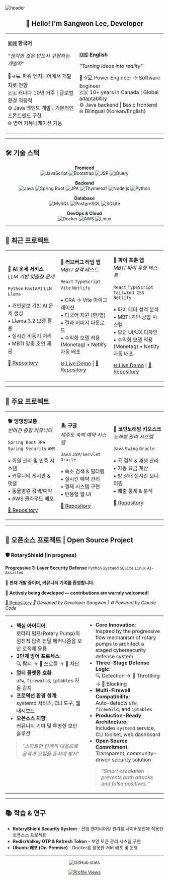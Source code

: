 ![header](https://capsule-render.vercel.app/api?type=waving&height=200&color=gradient&text=Sangwon%20Lee&fontAlign=50&fontAlignY=40)

<h2 align="center">👋 Hello! I'm Sangwon Lee, Developer</h2>

<table>
<tr>
<td>

**🇰🇷 한국어**

*"생각한 것은 반드시 구현하는 개발자"*

🔧→💻 파워 엔지니어에서 개발자로 전향  
🇨🇦 캐나다 10년 거주 | 글로벌 환경 적응력  
⚙️ Java 백엔드 개발 | 기본적인 프론트엔드 구현  
🌐 영어 커뮤니케이션 가능

</td>
<td>

**🇺🇸 English**

*"Turning ideas into reality"*

🔧→💻 Power Engineer → Software Engineer  
🇨🇦 10+ years in Canada | Global adaptability  
⚙️ Java backend | Basic frontend  
🌐 Bilingual (Korean/English)

</td>
</tr>
</table>

---

## 🛠 기술 스택

<div align="center">

**Frontend**
<br>
![JavaScript](https://img.shields.io/badge/JavaScript-F7DF1E?style=for-the-badge&logo=javascript&logoColor=black)
![Bootstrap](https://img.shields.io/badge/Bootstrap-563D7C?style=for-the-badge&logo=bootstrap&logoColor=white)
![JSP](https://img.shields.io/badge/JSP-ED8B00?style=for-the-badge&logo=java&logoColor=white)
![jQuery](https://img.shields.io/badge/jQuery-0769AD?style=for-the-badge&logo=jquery&logoColor=white)

**Backend**
<br>
![Java](https://img.shields.io/badge/Java-ED8B00?style=for-the-badge&logo=java&logoColor=white)
![Spring Boot](https://img.shields.io/badge/Spring_Boot-F2F4F9?style=for-the-badge&logo=spring-boot)
![JPA](https://img.shields.io/badge/JPA-6DB33F?style=for-the-badge&logo=spring&logoColor=white)
![Thymeleaf](https://img.shields.io/badge/Thymeleaf-005F0F?style=for-the-badge&logo=thymeleaf&logoColor=white)
![Node.js](https://img.shields.io/badge/Node.js-43853D?style=for-the-badge&logo=node.js&logoColor=white)
![Python](https://img.shields.io/badge/Python-3776AB?style=for-the-badge&logo=python&logoColor=white)

**Database**
<br>
![MySQL](https://img.shields.io/badge/MySQL-00000F?style=for-the-badge&logo=mysql&logoColor=white)
![PostgreSQL](https://img.shields.io/badge/PostgreSQL-316192?style=for-the-badge&logo=postgresql&logoColor=white)
![SQLite](https://img.shields.io/badge/SQLite-07405e?style=for-the-badge&logo=sqlite&logoColor=white)

**DevOps & Cloud**
<br>
![Docker](https://img.shields.io/badge/Docker-2496ED?style=for-the-badge&logo=docker&logoColor=white)
![AWS](https://img.shields.io/badge/Amazon_AWS-232F3E?style=for-the-badge&logo=amazon-aws&logoColor=white)
![Linux](https://img.shields.io/badge/Linux-FCC624?style=for-the-badge&logo=linux&logoColor=black)

</div>

---

## 🚀 최근 프로젝트

<table>
<tr>
<td width="33%">

**🤖 AI 운세 서비스**  
*LLM 기반 맞춤형 운세*

`Python` `FastAPI` `LLM` `Llama`

• 개인정보 기반 AI 운세 생성  
• Llama 3.2 모델 활용  
• 실시간 비동기 처리  
• MBTI 맞춤 조언 제공

[📂 Repository](https://github.com/sangwon0707/local-ai-app)

</td>
<td width="33%">

**💖 러브버그 타입 앱**  
*MBTI 성격 테스트*

`React` `TypeScript` `Vite` `Netlify`

• CRA → Vite 마이그레이션  
• 다국어 지원 (한/영)  
• 결과 이미지 다운로드  
• 수익화 모델 적용 (Monetag)
• Netlify 자동 배포

[🌐 Live Demo](https://lovebug.honeylemon.xyz) | [📂 Repository](https://github.com/sangwon0707/lovebug-type-app)

</td>
<td width="33%">

**🥧 파이 포춘 앱**  
*MBTI 파이 유형 테스트*

`React` `TypeScript` `Tailwind CSS` `Netlify`

• 파이 테마 성격 분석  
• MBTI 기반 궁합 시스템  
• 모던 UI/UX 디자인  
• 수익화 모델 적용 (Monetag)
• Netlify 자동 배포

[🌐 Live Demo](https://mbt-pie.honeylemon.xyz) | [📂 Repository](https://github.com/sangwon0707/pi-fortune-app)

</td>
</tr>
</table>

---

## 💼 주요 프로젝트

<table>
<tr>
<td width="33%">

**🐕 댕댕정보통**  
*반려견 종합 커뮤니티*

`Spring Boot` `JPA` `Spring Security` `AWS`

• 회원 관리 및 인증 시스템  
• 커뮤니티 게시판 & 댓글  
• 동물병원 검색/예약  
• AWS 클라우드 배포

[📂 Repository](https://github.com/sangwon0707/final)

</td>
<td width="33%">

**🏝 구귤**  
*제주도 숙박 예약 시스템*

`Java` `JSP/Servlet` `Oracle`

• 숙소 검색 & 필터링  
• 실시간 예약 관리  
• 결제 시스템 구현  
• 반응형 웹 UI

[📂 Repository](https://github.com/sangwon0707/jeju_googyul)

</td>
<td width="33%">

**🎤 코인노래방 키오스크**  
*노래방 관리 시스템*

`Java` `Swing` `Oracle`

• 곡 검색 & 재생 관리  
• 자동 요금 계산  
• 방 상태 실시간 모니터링  
• 매출 통계 & 분석

[📂 Repository](https://github.com/sangwon0707/OracleCLI_javaGUI_project)

</td>
</tr>
</table>

---

## 🔧 오픈소스 프로젝트 | Open Source Project
### 🛡️ RotaryShield (in progress)
**Progressive 3-Layer Security Defense**
`Python` `systemd` `SQLite` `Linux` `AI-Assisted`

🚧 **현재 개발 중이며, 커뮤니티 기여를 환영합니다.** 

🚧 **Actively being developed — contributions are warmly welcomed!**


[📂 Repository](https://github.com/sangwon0707/rotaryshield)
*🚀 Designed by Developer Sangwon | ⚙️ Powered by Claude Code*


<table>
<tr>
<td width="50%" valign="top">

- **핵심 아이디어**:  
  로타리 펌프(Rotary Pump)의 점진적 압력 전달 메커니즘을 보안 로직에 응용
- **3단계 방어 프로세스**:  
  🔍 탐지 → 🛑 쓰로틀 → 🚫 차단  
- **멀티 플랫폼 호환**:  
  `ufw`, `firewalld`, `iptables` 자동 감지  
- **프로덕션 환경 설계**:  
  systemd 서비스, CLI 도구, 웹 대시보드  
- **오픈소스 지향**:  
  커뮤니티 기여 및 투명한 보안 솔루션

> _“스마트한 단계적 대응으로 공격과 오탐을 동시에 방지”_

</td>
<td width="50%" valign="top">


- **Core Innovation**:  
  Inspired by the progressive flow mechanism of rotary pumps to architect a staged cybersecurity defense system  
- **Three-Stage Defense Logic**:  
  🔍 Detection → 🛑 Throttling → 🚫 Blocking  
- **Multi-Firewall Compatibility**:  
  Auto-detects `ufw`, `firewalld`, and `iptables`  
- **Production-Ready Architecture**:  
  Includes `systemd` service, CLI toolset, web dashboard  
- **Open Source Commitment**:  
  Transparent, community-driven security solution

> _“Smart escalation prevents both attacks and false positives.”_

</td>
</tr>
</table>


---

## 📚 학습 & 연구

- **RotaryShield Security System** - 산업 엔지니어링 원리를 사이버보안에 적용한 오픈소스 프로젝트
- **Redis/Valkey OTP & Refresh Token** - 보안 토큰 관리 시스템 구현
- **Ubuntu 배포 (On-Premise)** - Docker를 활용한 서버 배포 및 운영

---

<div align="center">

![GitHub stats](https://github-profile-summary-cards.vercel.app/api/cards/profile-details?username=sangwon0707&theme=github_dark)

[![Profile Views](https://komarev.com/ghpvc/?username=sangwon0707&color=brightgreen&style=flat)](https://github.com/sangwon0707)

</div>
